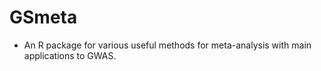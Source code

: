 # GSmeta
 - An R package for various useful methods for meta-analysis with main applications to GWAS.



